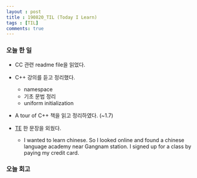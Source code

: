 ```yaml
---
layout : post
title : 190820_TIL (Today I Learn) 
tags : [TIL]
comments: true
---
```

### 오늘 한 일
- CC 관련 readme file을 읽었다.

- C++ 강의를 듣고 정리했다.
  - namespace 
  - 기초 문법 정리 
  - uniform initialization

- A tour of C++ 책을 읽고 정리하였다. (~1.7)

- [TE](https://armkernel.github.io/TE_190820/) 한 문장을 외웠다.
  - I wanted to learn chinese. So I looked online and found a chinese language academy near Gangnam station. I signed up for a class by paying my credit card.

### 오늘 회고


